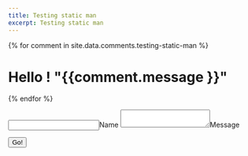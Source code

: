 ```yaml
---
title: Testing static man 
excerpt: Testing static man
---
```


{% for comment in site.data.comments.testing-static-man %}
	<h1> Hello ! "{{comment.message }}" </h1>
{% endfor %}
<form method="POST" action="https://api.staticman.net/v2/entry/prashant2400/prashant2400.github.io/master/comments">
	<input name="options[redirect]" type="hidden" value="https://prashant2400.github.io">
	<!-- e.g. "2016-01-02-this-is-a-post" -->
	<input name="options[slug]" type="hidden" value="{{ page.slug }}">
	<label><input name="fields[name]" type="text">Name</label>
	<!-- <label><input name="fields[email]" type="email">E-mail</label> -->
	<label><textarea name="fields[message]"></textarea>Message</label>

<button type="submit">Go!</button>
</form>
